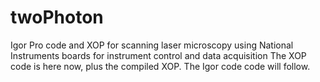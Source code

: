 # twoPhoton
Igor Pro code and XOP for scanning laser microscopy using National Instruments boards for instrument control and data acquisition
The XOP code is here now, plus the compiled XOP. The Igor code code will follow.
